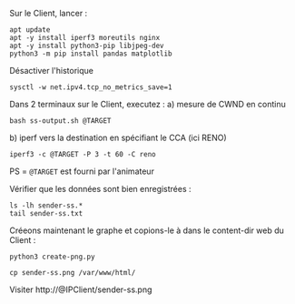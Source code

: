 Sur le Client, lancer :
```
apt update  
apt -y install iperf3 moreutils nginx
apt -y install python3-pip libjpeg-dev
python3 -m pip install pandas matplotlib
```

Désactiver l'historique
```
sysctl -w net.ipv4.tcp_no_metrics_save=1  
```

Dans 2 terminaux sur le Client, executez :
 a) mesure de CWND en continu
```
bash ss-output.sh @TARGET
```
b) iperf vers la destination en spécifiant le CCA (ici RENO)
```
iperf3 -c @TARGET -P 3 -t 60 -C reno  
```

PS = ```@TARGET``` est fourni par l'animateur

Vérifier que les données sont bien enregistrées :
```
ls -lh sender-ss.*
tail sender-ss.txt
```

Créeons maintenant le graphe et copions-le à dans le content-dir web du Client :
```
python3 create-png.py

cp sender-ss.png /var/www/html/
```

Visiter http://@IPClient/sender-ss.png
